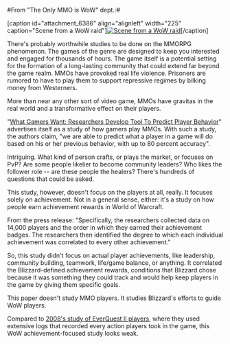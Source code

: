 #From "The Only MMO is WoW" dept.:#

[caption id="attachment\_6386" align="alignleft" width="225" caption="Scene from a WoW raid"][![](http://westkarana.com/wp-content/uploads/2011/06/rift-2011-06-04-22-44-12-39-225x225.jpg "Scene from a WoW raid")](http://westkarana.com/wp-content/uploads/2011/06/rift-2011-06-04-22-44-12-39.jpg)[/caption]

There's probably worthwhile studies to be done on the MMORPG phenomenon. The games of the genre are designed to keep you interested and engaged for thousands of hours. The game itself is a potential setting for the formation of a long-lasting community that could extend far beyond the game realm. MMOs have provoked real life violence. Prisoners are rumored to have to play them to support repressive regimes by bilking money from Westerners.

More than near any other sort of video game, MMOs have gravitas in the real world and a transformative effect on their players.

"[What Gamers Want: Researchers Develop Tool To Predict Player Behavior](http://news.ncsu.edu/releases/wmsrobertspredict/)" advertises itself as a study of how gamers play MMOs. With such a study, the authors claim, "we are able to predict what a player in a game will do based on his or her previous behavior, with up to 80 percent accuracy".

Intriguing. What kind of person crafts, or plays the market, or focuses on PvP? Are some people likelier to become community leaders? Who likes the follower role -- are these people the healers? There's hundreds of questions that could be asked.

This study, however, doesn't focus on the players at all, really. It focuses solely on achievement. Not in a general sense, either: it's a study on how people earn achievement rewards in World of Warcraft.

From the press release: "Specifically, the researchers collected data on 14,000 players and the order in which they earned their achievement badges. The researchers then identified the degree to which each individual achievement was correlated to every other achievement."

So, this study didn't focus on actual player achievements, like leadership, community building, teamwork, life/game balance, or anything. It correlated the Blizzard-defined achievement rewards, conditions that Blizzard chose because it was something they could track and would help keep players in the game by giving them specific goals.

This paper doesn't study MMO players. It studies Blizzard's efforts to guide WoW players.

Compared to [2008's study of EverQuest II players](http://www.sciencedaily.com/releases/2009/02/090227130934.htm), where they used extensive logs that recorded every action players took in the game, this WoW achievement-focused study looks weak.

